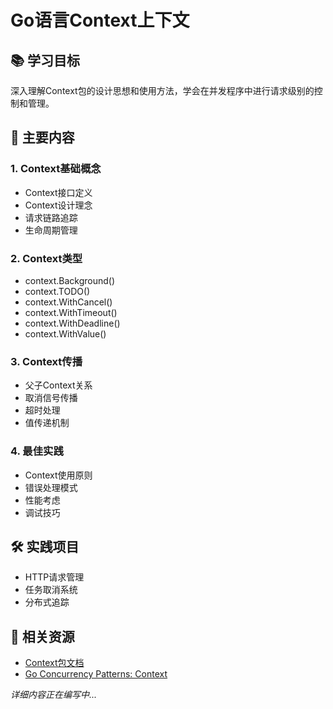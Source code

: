 # Go语言Context上下文

## 📚 学习目标
深入理解Context包的设计思想和使用方法，学会在并发程序中进行请求级别的控制和管理。

## 🎯 主要内容

### 1. Context基础概念
- Context接口定义
- Context设计理念
- 请求链路追踪
- 生命周期管理

### 2. Context类型
- context.Background()
- context.TODO()
- context.WithCancel()
- context.WithTimeout()
- context.WithDeadline()
- context.WithValue()

### 3. Context传播
- 父子Context关系
- 取消信号传播
- 超时处理
- 值传递机制

### 4. 最佳实践
- Context使用原则
- 错误处理模式
- 性能考虑
- 调试技巧

## 🛠️ 实践项目
- HTTP请求管理
- 任务取消系统
- 分布式追踪

## 📖 相关资源
- [Context包文档](https://golang.org/pkg/context/)
- [Go Concurrency Patterns: Context](https://blog.golang.org/context)

*详细内容正在编写中...*
